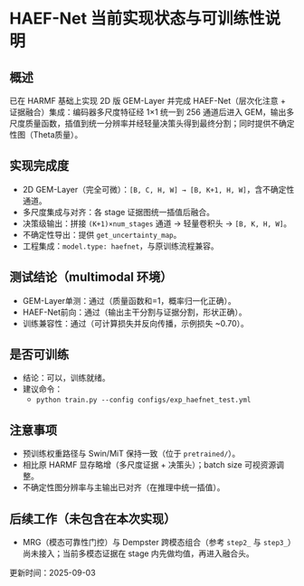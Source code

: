 # HAEF-Net 当前实现状态与可训练性说明

## 概述
已在 HARMF 基础上实现 2D 版 GEM-Layer 并完成 HAEF-Net（层次化注意 + 证据融合）集成：编码器多尺度特征经 1×1 统一到 256 通道后进入 GEM，输出多尺度质量函数，插值到统一分辨率并经轻量决策头得到最终分割；同时提供不确定性图（Theta质量）。

## 实现完成度
- 2D GEM-Layer（完全可微）：`[B, C, H, W] → [B, K+1, H, W]`，含不确定性通道。
- 多尺度集成与对齐：各 stage 证据图统一插值后融合。
- 决策级输出：拼接 `(K+1)×num_stages` 通道 → 轻量卷积头 → `[B, K, H, W]`。
- 不确定性导出：提供 `get_uncertainty_map`。
- 工程集成：`model.type: haefnet`，与原训练流程兼容。

## 测试结论（multimodal 环境）
- GEM-Layer单测：通过（质量函数和=1，概率归一化正确）。
- HAEF-Net前向：通过（输出主干分割与证据分割，形状正确）。
- 训练兼容性：通过（可计算损失并反向传播，示例损失 ~0.70）。

## 是否可训练
- 结论：可以，训练就绪。
- 建议命令：
  - `python train.py --config configs/exp_haefnet_test.yml`

## 注意事项
- 预训练权重路径与 Swin/MiT 保持一致（位于 `pretrained/`）。
- 相比原 HARMF 显存略增（多尺度证据 + 决策头）；batch size 可视资源调整。
- 不确定性图分辨率与主输出已对齐（在推理中统一插值）。

## 后续工作（未包含在本次实现）
- MRG（模态可靠性门控）与 Dempster 跨模态组合（参考 `step2_` 与 `step3_`）尚未接入；当前多模态证据在 stage 内先做均值，再进入融合头。

更新时间：2025-09-03

